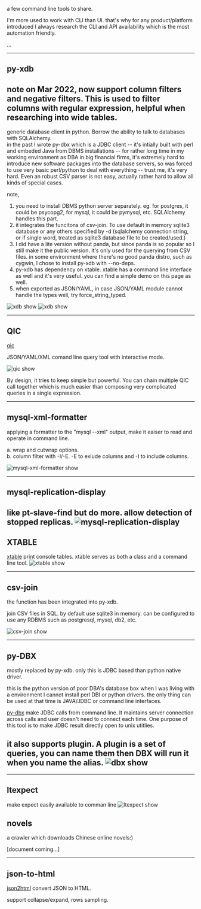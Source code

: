 a few command line tools to share. 

I'm more used to work with CLI than UI. that's why for any product/platform introduced I always research the CLI and API availability which is the most automation friendly.

...

----

## py-xdb


note on Mar 2022, now support column filters and negative filters.  This is used to filter columns with regular expression, helpful when researching into wide tables.  
---

generic database client in python.  Borrow the ability to talk to databases with SQLAlchemy.  
in the past I wrote py-dbx which is a JDBC client -- it's intially built with perl and embeded Java from DBMS installations -- for rather long time in my working environment as DBA in big financial firms, it's extremely hard to introduce new software packages into the database servers, so was forced to use very basic perl/python to deal with everything -- trust me, it's very hard.  Even an robust CSV parser is not easy, actually rather hard to allow all kinds of special cases.

note, 
1. you need to install DBMS python server separately. eg. for postgres, it could be psycopg2, for mysql, it could be pymysql, etc.  SQLAlchemy handles this part.
2. it integrates the funcitons of csv-join.  To use default in memory sqlite3 database or any others specified by -d (sqlalchemy connection string, or if single word, treated as sqlite3 database file to be created/used.)
3. I did have a lite version without panda, but since panda is so popular so I still make it the public version.  it's only used for the querying from CSV files.  in some environment where there's no good panda distro, such as cygwin, I chose to install py-xdb with --no-deps. 
4. py-xdb has dependency on xtable. xtable has a command line interface as well and it's very useful. you can find a simple demo on this page as well.
5. when exported as JSON/YAML, in case JSON/YAML module cannot handle the types well, try force_string_typed. 

![xdb show](/assets/images/xdb.gif)
![xdb show](/assets/images/xdb2.gif)

----

## QIC
[qic](https://walkerever.github.io/qic)

JSON/YAML/XML comand line query tool with interactive mode.

![qic show](/assets/images/qic.show.gif)

By design, it tries to keep simple but powerful.  You can chain multiple QIC call together which is much easier than composing very complicated queries in a single expression.  

----

## mysql-xml-formatter
applying a formatter to the "mysql --xml" output, make it eaiser to read and operate in command line. 

a.  wrap and cutwrap options. \
b.  column filter with -I/-E.   -E to exlude columns and -I to include columns.  

![mysql-xml-formatter show](/assets/images/mysql-xml-formatter.gif)


-----


## mysql-replication-display
like pt-slave-find but do more.  allow detection of stopped replicas.
![mysql-replication-display](/assets/images/mysql_repl_display.gif)
-----


## XTABLE
[xtable](https://walkerever.github.io/xtable)
print console tables. xtable serves as both a class and a command line tool.
![xtable show](/assets/images/xtable.gif)

----
## csv-join 
the function has been integrated into py-xdb.

join CSV files in SQL. by default use sqlite3 in memory. can be configured to use any RDBMS such as postgresql, mysql, db2, etc.

![csv-join show](/assets/images/csvjoin.gif)

----

## py-DBX 
mostly replaced by py-xdb. only this is JDBC based than python native driver. 

this is the python version of poor DBA's database box when I was living with a environment I cannot install perl DBI or python drivers. the only thing can be used at that time is JAVA/JDBC or command line interfaces.

[py-dbx](https://walkerever.github.io/py-dbx)
make JDBC calls from command line. It maintains server connection across calls and user doesn't need to connect each time.  One purpose of this tool is to make JDBC result directly open to unix utitlies.  

it also supports plugin. A plugin is a set of queries, you can name them then DBX will run it when you name the alias.
![dbx show](/assets/images/dbx.gif)
----

----

## ltexpect
make expect easily available to comman line
![ltexpect show](/assets/images/ltexpect.gif)


## novels
a crawler which downloads Chinese online novels:)  

[document coming...]


----
## json-to-html
[json2html](https://walkerever.github.io/json2html)
convert JSON to HTML.

support collapse/expand, rows sampling.
